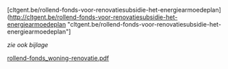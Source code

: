 \[cltgent.be/rollend-fonds-voor-renovatiesubsidie-het-energiearmoedeplan\](http://cltgent.be/rollend-fonds-voor-renovatiesubsidie-het-energiearmoedeplan "cltgent.be/rollend-fonds-voor-renovatiesubsidie-het-energiearmoedeplan"\]

*zie ook bijlage*

[rollend-fonds_woning-renovatie.pdf](best/rolled-fonds_woning-renovatie.pdf)

